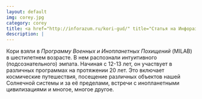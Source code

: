 ```yaml
---
layout: default
img: corey.jpg
category: corey
title: <a href="http://inforazum.ru/kori-gud/" title="Статья на Инфоразуме">Кто такой Кори Гуд</a>
description: |
---
```


  Кори взяли в *Программу Военных и Инопланетных Похищений* (MILAB) в шестилетнем возрасте. В нем распознали интуитивного (подсознательного) эмпата. Начиная с 12-13 лет, он участвует в различных программах на протяжении 20 лет. Это включает космические путешествия, посещение различных объектов нашей Солнечной системы и за её пределами, встречи с инопланетными цивилизациями и многое, многое другое.
